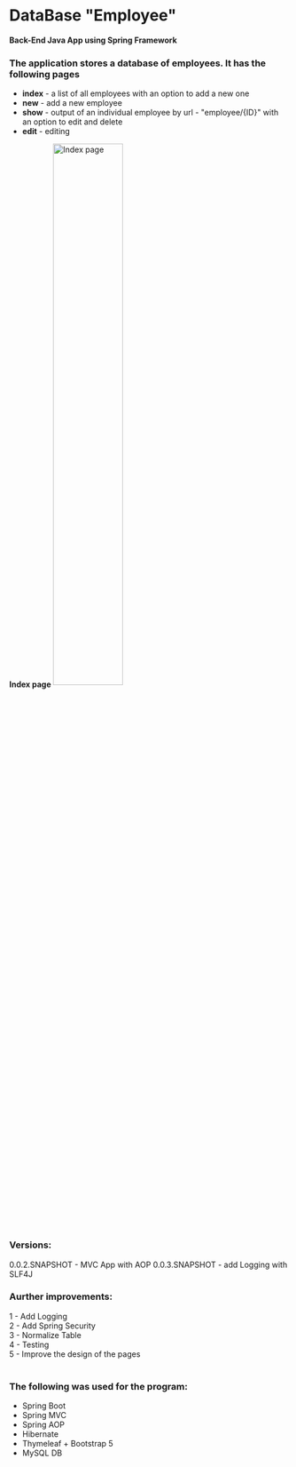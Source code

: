 # DataBase "Employee"
<b>Back-End Java App using Spring Framework</b><br/>
<h3>The application stores a database of employees. It has the following pages</h3>
<ul>
<li><b>index</b> - a list of all employees with an option to add a new one</li>
<li><b>new</b> - add a new employee</li>
<li><b>show</b> - output of an individual employee by url - "employee/{ID}" with an option to edit and delete</li>
<li><b>edit</b> - editing</li>
</ul>
 <b> Index page</b>
  <img src="https://i.postimg.cc/kMf26CdM/temp-Imaget-Qxu-IX.avif" alt="Index page" title="Index page" align="center" width="50%" height="50%" /> 
<h3>Versions:</h3>
0.0.2.SNAPSHOT - MVC App with AOP
0.0.3.SNAPSHOT - add Logging with SLF4J
<br/>
<h3>Аurther improvements:</h3>
1 - Add Logging<br/>
2 - Add Spring Security<br/>
3 - Normalize Table<br/>
4 - Testing<br/>
5 - Improve the design of the pages<br/>
<br/>
<h3>The following was used for the program:</h3>
<ul>
<li>Spring Boot</li>
<li>Spring MVC</li>
<li>Spring AOP</li>
<li>Hibernate</li>
<li>Thymeleaf + Bootstrap 5</li>
<li>MySQL DB</li>
</ul>
